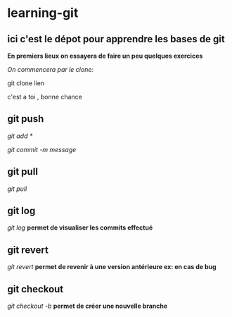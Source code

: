 # learning-git


## ici c'est le dépot pour apprendre les bases de git 

**En premiers lieux on essayera de faire un peu quelques exercices**

_On commencera par le clone:_

  git clone lien 


c'est a toi , bonne chance


## git push

_git add *_

_git commit -m message_ 


## git pull 

_git pull_


## git log

_git log_ **permet de visualiser les commits effectué**


## git revert

_git revert_ **permet de revenir à une version antérieure ex: en cas de bug** 


## git checkout 

_git checkout -b <branche>_ **permet de créer une nouvelle branche**